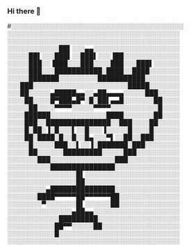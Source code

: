 ### Hi there 👋


#░░░░░░░░░░░░░░░░░░░░░░░░░░░░░░░░░░░░░░░░
░░░░░░░░░░░░░░░░░░░░░░░░░░░░░░░░░░░░░░░░
░░░░░░░░░░░░░░░░░░░░░░░░░░░░░░░░░░░░░░░░
░░░░░░░░░░░░██▌░░░▄▄░░░░░░░░░░░░░░░░░░░░
░░░░░██▌░░░███▌░░███▌░░░▐██░░░░░░░░░░░░░
░░░░░███░░▐███░░░███░░░░███░░░███▌░░░░░░
░░░░░███░░░███████████░████░░████░░░░░░░
░░░░░███████░░░░░░░░░███████████░░░░░░░░
░░░███░░░░░░░░░░░░░░░░░░░░░░█████░░░░░░░
░░░██░░░░░▄█████▄▄░░▄██▄▄▄▄░░░░░███░░░░░
░░░░██░░░░█▀███▄█▀░█░██▌▄▄█░░░░░░░██░░░░
░░░░░██░░░░▀▀▀▀░░░░░▀▀▀▀░░░░░░░░░░░█░░░░
░░░░██████░░░░░░░░░░░░░████░░░░░░░██░░░░
░░░░███░░███████████████░░███░░░░██░░░░░
░░░░█░██░▐░█░░░▌░░█░░░▐░░░░░█░░░░█░░░░░░
░░░░██░████░█░░█░░█▄░░░▀▌░░██░░███░░░░░░
░░░░░█░░░░░███░░▌░░▐░███████░███░░░░░░░░
░░░░░██░░░░░░█████████░░░░░███░░░░░░░░░░
░░░░░░░███░░░░░░░░░░░░░░░███░░░░░░░░░░░░
░░░░░░░░░░███████████████░░░░░░░░░░░░░░░
░░░░░░░░░░░░░░░░█▌░░░░░░░░░░░░░░░░░░░░░░
░░░░░░░░░░░░░░░░██░░░░░░░░░░░░░░░░░░░░░░
░░░░░░░░░▄███████████████░░░░░░░░░░░░░░░
░░░░░░░████▀▀▀▀▀██▀▀▀▀▀▀██░░░░░░░░░░░░░░
░░░░░░░░▀░░░░░░░█▌░░░░░░██░░░░░░░░░░░░░░
░░░░░░░░░░░░░░░▄██▄▄░░░░░░░░░░░░░░░░░░░░
░░░░░░░░░░░░█████████░░░░░░░░░░░░░░░░░░░
░░░░░░░░░░░██▀▀░░░░░██░░░░░░░░░░░░░░░░░░
░░░░░░░░░░░█░░░░░░░░░░░░░░░░░░░░░░░░░░░░
░░░░░░░░░░░░░░░░░░░░░░░░░░░░░░░░░░░░░░░░



<!--
**FernandoFarron/FernandoFarron** is a ✨ _special_ ✨ repository because its `README.md` (this file) appears on your GitHub profile.

-->
